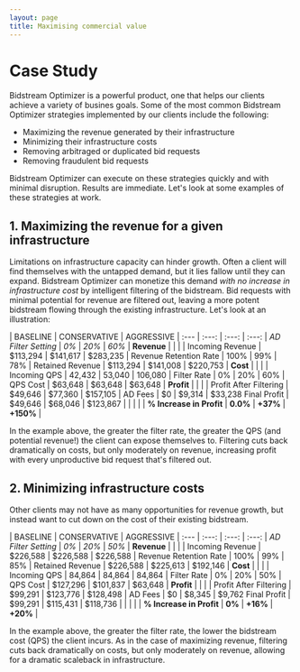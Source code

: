 ```yaml
---
layout: page
title: Maximising commercial value
---
```


# Case Study

Bidstream Optimizer is a powerful product, one that helps our clients achieve a variety of busines goals. Some of the most common Bidstream Optimizer strategies implemented by our clients include the following:

* Maximizing the revenue generated by their infrastructure
* Minimizing their infrastructure costs
* Removing arbitraged or duplicated bid requests
* Removing fraudulent bid requests

Bidstream Optimizer can execute on these strategies quickly and with minimal disruption. Results are immediate. Let's look at some examples of these strategies at work.

## 1. Maximizing the revenue for a given infrastructure

Limitations on infrastructure capacity can hinder growth. Often a client will find themselves with the untapped demand, but it lies fallow until they can expand. Bidstream Optimizer can monetize this demand *with no increase in infrastructure cost* by intelligent filtering of the bidstream. Bid requests with minimal potential for revenue are filtered out, leaving a more potent bidstream flowing through the existing infrastructure. Let's look at an illustration:

 | BASELINE | CONSERVATIVE  | AGGRESSIVE |
:--- | :---: | :---: | :---: |
*AD Filter Setting* | *0%* | *20%* | *60%* |
 **Revenue** | | | |
Incoming Revenue | $113,294 | $141,617 | $283,235 |
Revenue Retention Rate | 100% | 99% | 78% |
Retained Revenue | $113,294 | $141,008 | $220,753 |
 **Cost** | | | |
Incoming QPS | 42,432 | 53,040 | 106,080 |
Filter Rate | 0% | 20% | 60% |
QPS Cost | $63,648 | $63,648 | $63,648 |
 **Profit** | | | |
Profit After Filtering | $49,646 | $77,360 | $157,105 |
AD Fees | $0 | $9,314 | $33,238
Final Profit | $49,646 | $68,046 | $123,867 |
 | | | |
 **% Increase in Profit** | **0.0%** | **+37%** | **+150%** |

In the example above, the greater the filter rate, the greater the QPS (and potential revenue!) the client can expose themselves to. Filtering cuts back dramatically on costs, but only moderately on revenue, increasing profit with every unproductive bid request that's filtered out.

## 2. Minimizing infrastructure costs

Other clients may not have as many opportunities for revenue growth, but instead want to cut down on the cost of their existing bidstream. 

 | BASELINE | CONSERVATIVE  | AGGRESSIVE |
:--- | :---: | :---: | :---: |
*AD Filter Setting* | *0%* | *20%* | *50%* |
 **Revenue** | | | |
Incoming Revenue | $226,588 | $226,588 | $226,588 |
Revenue Retention Rate | 100% | 99% | 85% |
Retained Revenue | $226,588 | $225,613 | $192,146 |
 **Cost** | | | |
Incoming QPS | 84,864 | 84,864 | 84,864 |
Filter Rate | 0% | 20% | 50% |
QPS Cost | $127,296 | $101,837 | $63,648 |
 **Profit** | | | |
Profit After Filtering | $99,291 | $123,776 | $128,498 |
AD Fees | $0 | $8,345 | $9,762
Final Profit | $99,291 | $115,431 | $118,736 |
 | | | |
 **% Increase in Profit** | **0%** | **+16%** | **+20%** |

In the example above, the greater the filter rate, the lower the bidstream cost (QPS) the client incurs. As in the case of maximizing revenue, filtering cuts back dramatically on costs, but only moderately on revenue, allowing for a dramatic scaleback in infrastructure.
